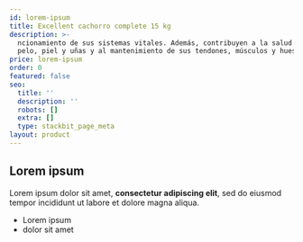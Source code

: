 ```yaml
---
id: lorem-ipsum
title: Excellent cachorro complete 15 kg
description: >-
  ncionamiento de sus sistemas vitales. Además, contribuyen a la salud de su
  pelo, piel y uñas y al mantenimiento de sus tendones, músculos y huesos.
price: lorem-ipsum
order: 0
featured: false
seo:
  title: ''
  description: ''
  robots: []
  extra: []
  type: stackbit_page_meta
layout: product
---
```

## Lorem ipsum

Lorem ipsum dolor sit amet, **consectetur adipiscing elit**, sed do eiusmod tempor incididunt ut labore et dolore magna aliqua.

- Lorem ipsum
- dolor sit amet